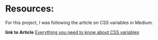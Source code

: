 # Resources:
For this project, I was following the article on CSS variables in
Medium.

**link to Article** [Everything you need to know about CSS variables](https://medium.freecodecamp.org/everything-you-need-to-know-about-css-variables-c74d922ea855)
